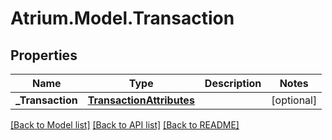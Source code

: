# Atrium.Model.Transaction
## Properties

Name | Type | Description | Notes
------------ | ------------- | ------------- | -------------
**_Transaction** | [**TransactionAttributes**](TransactionAttributes.md) |  | [optional] 

[[Back to Model list]](../README.md#documentation-for-models) [[Back to API list]](../README.md#documentation-for-api-endpoints) [[Back to README]](../README.md)

